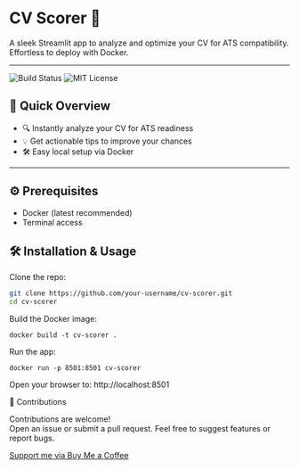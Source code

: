 # CV Scorer 🚀

A sleek Streamlit app to analyze and optimize your CV for ATS compatibility. Effortless to deploy with Docker.

---

![Build Status](https://img.shields.io/badge/build-passing-brightgreen) ![MIT License](https://img.shields.io/badge/license-MIT-blue)

## 🚀 Quick Overview

- 🔍 Instantly analyze your CV for ATS readiness
- 💡 Get actionable tips to improve your chances
- 🛠️ Easy local setup via Docker

---

## ⚙️ Prerequisites

- Docker (latest recommended)
- Terminal access

## 🛠️ Installation & Usage

Clone the repo:

```bash
git clone https://github.com/your-username/cv-scorer.git
cd cv-scorer
```

Build the Docker image:

```
docker build -t cv-scorer .
```

Run the app:

```
docker run -p 8501:8501 cv-scorer
```

Open your browser to: http://localhost:8501

🤝 Contributions

Contributions are welcome!  
Open an issue or submit a pull request. Feel free to suggest features or report bugs.

[Support me via Buy Me a Coffee](https://buymeacoffee.com/yfc92)
